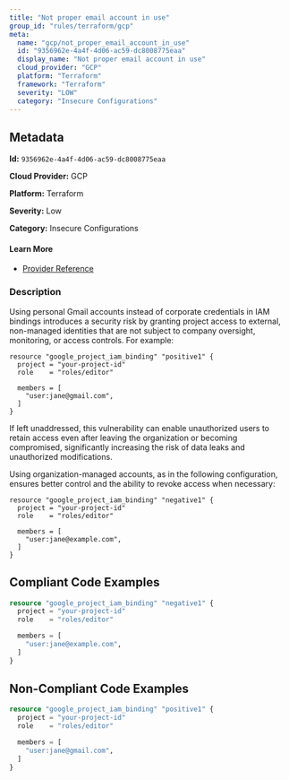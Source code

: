 ```yaml
---
title: "Not proper email account in use"
group_id: "rules/terraform/gcp"
meta:
  name: "gcp/not_proper_email_account_in_use"
  id: "9356962e-4a4f-4d06-ac59-dc8008775eaa"
  display_name: "Not proper email account in use"
  cloud_provider: "GCP"
  platform: "Terraform"
  framework: "Terraform"
  severity: "LOW"
  category: "Insecure Configurations"
---
```

## Metadata

**Id:** `9356962e-4a4f-4d06-ac59-dc8008775eaa`

**Cloud Provider:** GCP

**Platform:** Terraform

**Severity:** Low

**Category:** Insecure Configurations

#### Learn More

 - [Provider Reference](https://registry.terraform.io/providers/hashicorp/google/latest/docs/resources/google_project_iam#google_project_iam_binding)

### Description

 Using personal Gmail accounts instead of corporate credentials in IAM bindings introduces a security risk by granting project access to external, non-managed identities that are not subject to company oversight, monitoring, or access controls. For example:

```
resource "google_project_iam_binding" "positive1" {
  project = "your-project-id"
  role    = "roles/editor"

  members = [
    "user:jane@gmail.com",
  ]
}
```

If left unaddressed, this vulnerability can enable unauthorized users to retain access even after leaving the organization or becoming compromised, significantly increasing the risk of data leaks and unauthorized modifications.

Using organization-managed accounts, as in the following configuration, ensures better control and the ability to revoke access when necessary:

```
resource "google_project_iam_binding" "negative1" {
  project = "your-project-id"
  role    = "roles/editor"

  members = [
    "user:jane@example.com",
  ]
}
```


## Compliant Code Examples
```terraform
resource "google_project_iam_binding" "negative1" {
  project = "your-project-id"
  role    = "roles/editor"

  members = [
    "user:jane@example.com",
  ]
}
```
## Non-Compliant Code Examples
```terraform
resource "google_project_iam_binding" "positive1" {
  project = "your-project-id"
  role    = "roles/editor"

  members = [
    "user:jane@gmail.com",
  ]
}
```